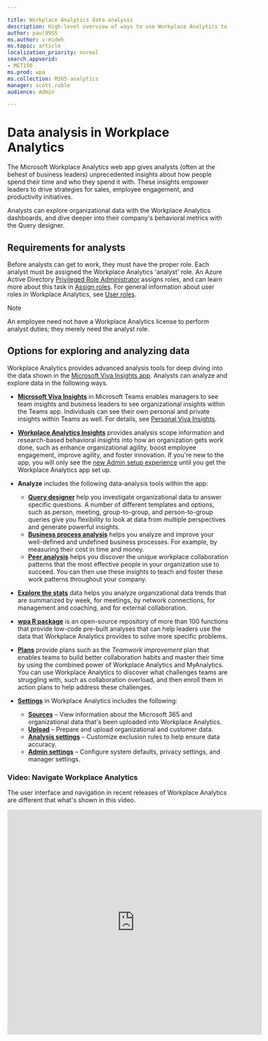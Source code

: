 ```yaml
---

title: Workplace Analytics data analysis
description: High-level overview of ways to use Workplace Analytics to analyze data
author: paul9955
ms.author: v-mideh
ms.topic: article
localization_priority: normal 
search.appverid:
- MET150
ms.prod: wpa
ms.collection: M365-analytics
manager: scott.ruble
audience: Admin

---
```


# Data analysis in Workplace Analytics

The Microsoft Workplace Analytics web app gives analysts (often at the behest of business leaders) unprecedented insights about how people spend their time and who they spend it with. These insights empower leaders to drive strategies for sales, employee engagement, and productivity initiatives.

Analysts can explore organizational data with the Workplace Analytics dashboards, and dive deeper into their company's behavioral metrics with the Query designer.

## Requirements for analysts

Before analysts can get to work, they must have the proper role. Each analyst must be assigned the Workplace Analytics 'analyst' role. An Azure Active Directory [Privileged Role Administrator](/azure/active-directory/roles/permissions-reference#privileged-role-administrator) assigns roles, and can learn more about this task in [Assign roles](../setup/assign-roles-to-wpa-admins.md). For general information about user roles in Workplace Analytics, see [User roles](../use/user-roles.md).

>[!Note]
>An employee need not have a Workplace Analytics license to perform analyst duties; they merely need the analyst role.

## Options for exploring and analyzing data

Workplace Analytics provides advanced analysis tools for deep diving into the data shown in the [Microsoft Viva Insights app](https://insights.office.com/VivaInsights/). Analysts can analyze and explore data in the following ways.

* [**Microsoft Viva Insights**](../use/viva-insights-intro.md) in Microsoft Teams enables managers to see team insights and business leaders to see organizational insights within the Teams app. Individuals can see their own personal and private insights within Teams as well. For details, see [Personal Viva Insights](/insights/teams-app).
* [**Workplace Analytics Insights**](../use/insights.md) provides analysis scope information and research-based behavioral insights into how an organization gets work done, such as enhance organizational agility, boost employee engagement, improve agility, and foster innovation. If you're new to the app, you will only see the [new Admin setup experience](../setup/Set-up-Workplace-Analytics.md) until you get the Workplace Analytics app set up.
* **Analyze** includes the following data-analysis tools within the app:

  * [**Query designer**](../tutorials/query-basics.md) help you investigate organizational data to answer specific questions. A number of different templates and options, such as person, meeting, group-to-group, and person-to-group queries give you flexibility to look at data from multiple perspectives and generate powerful insights.
  * [**Business process analysis**](../tutorials/analyze-business-processes.md) helps you analyze and improve your well-defined and undefined business processes. For example, by measuring their cost in time and money.
  * [**Peer analysis**](../use/peer-analysis.md) helps you discover the unique workplace collaboration patterns that the most effective people in your organization use to succeed. You can then use these insights to teach and foster these work patterns throughout your company.

* [**Explore the stats**](../use/explore-intro.md) data helps you analyze organizational data trends that are summarized by week, for meetings, by network connections, for management and coaching, and for external collaboration.
* [**wpa R package**](../tutorials/wpa-r-package.md) is an open-source repository of more than 100 functions that provide low-code pre-built analyses that can help leaders use the data that Workplace Analytics provides to solve more specific problems.
* [**Plans**](../tutorials/solutionsv2-intro.md) provide plans such as the _Teamwork improvement_ plan that enables teams to build better collaboration habits and master their time by using the combined power of Workplace Analytics and MyAnalytics. You can use Workplace Analytics to discover what challenges teams are struggling with, such as collaboration overload, and then enroll them in action plans to help address these challenges.
* [**Settings**](../use/settings.md) in Workplace Analytics includes the following:

  * [**Sources**](../use/settings.md#sources) – View information about the Microsoft 365 and organizational data that's been uploaded into Workplace Analytics.
  * [**Upload**](../use/settings.md#upload) – Prepare and upload organizational and customer data.
  * [**Analysis settings**](../use/settings.md#analysis-settings) – Customize exclusion rules to help ensure data accuracy.
  * [**Admin settings**](../use/settings.md#admin-settings) – Configure system defaults, privacy settings, and manager settings.

### Video: Navigate Workplace Analytics

<!-- FOR THIS VIDEO LINK, VERIFY THE EMBED/SCREEN SETTINGS. 
WE USE THE FOLLOWING ONES IN OTHER PLACES: 

<iframe allowfullscreen="" mozallowfullscreen="" webkitallowfullscreen=""></iframe>
-->
The user interface and navigation in recent releases of Workplace Analytics are different that what's shown in this video.

<iframe src="https://player.vimeo.com/video/434890975" width="580" height="512" frameborder="0" allow="autoplay; fullscreen" allowfullscreen></iframe>
